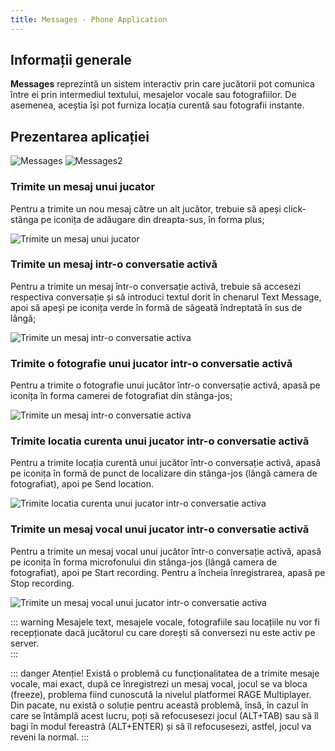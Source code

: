 ```yaml
---
title: Messages - Phone Application
---
```


## Informații generale

**Messages** reprezintă un sistem interactiv prin care jucătorii pot comunica între ei prin intermediul textului, mesajelor vocale sau fotografiilor. De asemenea, aceștia își pot furniza locația curentă sau fotografii instante.

## Prezentarea aplicației

<Image src="https://i.imgur.com/FrOobx2.png" alt="Messages" /> 
<Image src="https://i.imgur.com/4PPrcyM.png" alt="Messages2" />

### Trimite un mesaj unui jucator

Pentru a trimite un nou mesaj către un alt jucător, trebuie să apeși click-stânga pe iconița de adăugare din dreapta-sus, în forma plus;

<Image src="https://i.imgur.com/iGEbL4v.gif" alt="Trimite un mesaj unui jucator" />

### Trimite un mesaj intr-o conversatie activă

Pentru a trimite un mesaj într-o conversație activă, trebuie să accesezi respectiva conversație și să introduci textul dorit în chenarul Text Message, apoi să apeși pe iconița verde în formă de săgeată îndreptată în sus de lângă;

<Image src="https://i.imgur.com/9qdDJHd.gif" alt="Trimite un mesaj intr-o conversatie activa" />

### Trimite o fotografie unui jucator intr-o conversatie activă

Pentru a trimite o fotografie unui jucător într-o conversație activă, apasă pe iconița în forma camerei de fotografiat din stânga-jos;

<Image src="https://i.imgur.com/avrIEMy.gif" alt="Trimite un mesaj intr-o conversatie activa" />

### Trimite locatia curenta unui jucator intr-o conversatie activă

Pentru a trimite locația curentă unui jucător într-o conversație activă, apasă pe iconița în formă de punct de localizare din stânga-jos (lângă camera de fotografiat), apoi pe Send location.

<Image src="https://i.imgur.com/hTlksaM.gif" alt="Trimite locatia curenta unui jucator intr-o conversatie activa" />

### Trimite un mesaj vocal unui jucator intr-o conversatie activă

Pentru a trimite un mesaj vocal unui jucător într-o conversație activă, apasă pe iconița în forma microfonului din stânga-jos (lângă camera de fotografiat), apoi pe Start recording. Pentru a încheia înregistrarea, apasă pe Stop recording.

<Image src="https://i.imgur.com/gV0kXI4.gif" alt="Trimite un mesaj vocal unui jucator intr-o conversatie activa" />

::: warning
Mesajele text, mesajele vocale, fotografiile sau locațiile nu vor fi recepționate dacă jucătorul cu care dorești să conversezi nu este activ pe server.  
:::

::: danger Atenție!
Există o problemă cu funcționalitatea de a trimite mesaje vocale, mai exact, după ce înregistrezi un mesaj vocal, jocul se va bloca (freeze), problema fiind cunoscută la nivelul platformei RAGE Multiplayer. Din pacate, nu există o soluție pentru această problemă, însă, în cazul în care se întâmplă acest lucru, poți să refocusesezi jocul (ALT+TAB) sau să îl bagi în modul fereastră (ALT+ENTER) și să îl refocusesezi, astfel, jocul va reveni la normal.
:::

